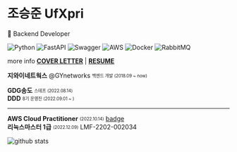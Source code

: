 <!--
**Jo-Seungjun/Jo-Seungjun** is a ✨ _special_ ✨ repository because its `README.md` (this file) appears on your GitHub profile.

Here are some ideas to get you started:

- 🔭 I’m currently working on ...
- 🌱 I’m currently learning ...
- 👯 I’m looking to collaborate on ...
- 🤔 I’m looking for help with ...
- 💬 Ask me about ...
- 📫 How to reach me: ...
- 😄 Pronouns: ...
- ⚡ Fun fact: ...
-->

# 조승준 UfXpri
👥 Backend Developer

![Python](https://img.shields.io/badge/python-3670A0?style=for-the-badge&logo=python&logoColor=ffdd54)
![FastAPI](https://img.shields.io/badge/FastAPI-005571?style=for-the-badge&logo=fastapi)
![Swagger](https://img.shields.io/badge/-Swagger-%23Clojure?style=for-the-badge&logo=swagger&logoColor=white)
![AWS](https://img.shields.io/badge/AWS-%23FF9900.svg?style=for-the-badge&logo=amazon-aws&logoColor=white)
![Docker](https://img.shields.io/badge/docker-%230db7ed.svg?style=for-the-badge&logo=docker&logoColor=white)
![RabbitMQ](https://img.shields.io/badge/Rabbitmq-FF6600?style=for-the-badge&logo=rabbitmq&logoColor=white)

more info **[COVER LETTER](https://github.com/ufxpri/UfXpri/blob/main/COVER_LETTER.md)** | **[RESUME](https://github.com/ufxpri/UfXpri/blob/main/RESUME.md)**

**지와이네트웍스** @GYnetworks <sub><sup>백엔드 개발 (2018.09 ~ now)</sup></sub>  

**GDG송도** <sub><sup>스테프 (2022.08.14)</sup></sub>  
**DDD** <sub><sup>8기 운영진 (2022.09.01 ~ )</sup></sub>

---

**AWS Cloud Practitioner** <sub><sup>(2022.10.14)</sup></sub> [badge](https://www.credly.com/badges/43d4968c-9fd0-46d6-ab7a-b2130f7d359a/public_url)  
**리눅스마스터 1급** <sub><sup>(2022.12.09)</sup></sub> LMF-2202-002034

![github stats](https://github-readme-stats.vercel.app/api?username=ufxpri&theme=dark)
